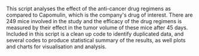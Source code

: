 This script analyses the effect of the anti-cancer drug regimens as compared to Capomulin, which is the company's drug of interest.
There are 249 mice involved in the study and the efficacy of the drug regimens is measured by their effect in the tumor volume of these mice after 45 days.
Included in this script is a clean up code to identify duplicated data, and several codes to produce statistical summary of the results, as well plots and charts for visualisation and analysis.
